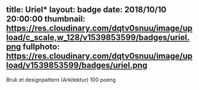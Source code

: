 title: Uriel*
layout: badge
date: 2018/10/10 20:00:00
thumbnail: https://res.cloudinary.com/dqtv0snuu/image/upload/c_scale,w_128/v1539853599/badges/uriel.png
fullphoto: https://res.cloudinary.com/dqtv0snuu/image/upload/v1539853599/badges/uriel.png
---
Bruk et designpattern (Arkitektur) 100 poeng
